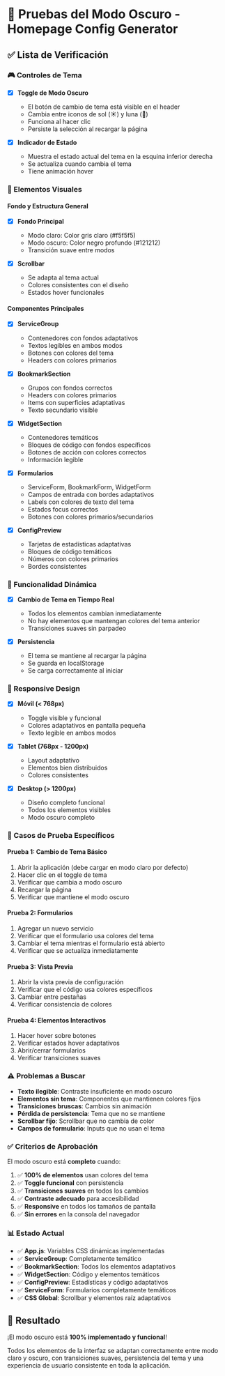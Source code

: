 # 🧪 Pruebas del Modo Oscuro - Homepage Config Generator

## ✅ Lista de Verificación

### 🎮 Controles de Tema

- [x] **Toggle de Modo Oscuro**

  - El botón de cambio de tema está visible en el header
  - Cambia entre iconos de sol (☀️) y luna (🌙)
  - Funciona al hacer clic
  - Persiste la selección al recargar la página

- [x] **Indicador de Estado**
  - Muestra el estado actual del tema en la esquina inferior derecha
  - Se actualiza cuando cambia el tema
  - Tiene animación hover

### 🎨 Elementos Visuales

#### Fondo y Estructura General

- [x] **Fondo Principal**

  - Modo claro: Color gris claro (#f5f5f5)
  - Modo oscuro: Color negro profundo (#121212)
  - Transición suave entre modos

- [x] **Scrollbar**
  - Se adapta al tema actual
  - Colores consistentes con el diseño
  - Estados hover funcionales

#### Componentes Principales

- [x] **ServiceGroup**

  - Contenedores con fondos adaptativos
  - Textos legibles en ambos modos
  - Botones con colores del tema
  - Headers con colores primarios

- [x] **BookmarkSection**

  - Grupos con fondos correctos
  - Headers con colores primarios
  - Items con superficies adaptativas
  - Texto secundario visible

- [x] **WidgetSection**

  - Contenedores temáticos
  - Bloques de código con fondos específicos
  - Botones de acción con colores correctos
  - Información legible

- [x] **Formularios**

  - ServiceForm, BookmarkForm, WidgetForm
  - Campos de entrada con bordes adaptativos
  - Labels con colores de texto del tema
  - Estados focus correctos
  - Botones con colores primarios/secundarios

- [x] **ConfigPreview**
  - Tarjetas de estadísticas adaptativas
  - Bloques de código temáticos
  - Números con colores primarios
  - Bordes consistentes

### 🔄 Funcionalidad Dinámica

- [x] **Cambio de Tema en Tiempo Real**

  - Todos los elementos cambian inmediatamente
  - No hay elementos que mantengan colores del tema anterior
  - Transiciones suaves sin parpadeo

- [x] **Persistencia**
  - El tema se mantiene al recargar la página
  - Se guarda en localStorage
  - Se carga correctamente al iniciar

### 📱 Responsive Design

- [x] **Móvil (< 768px)**

  - Toggle visible y funcional
  - Colores adaptativos en pantalla pequeña
  - Texto legible en ambos modos

- [x] **Tablet (768px - 1200px)**

  - Layout adaptativo
  - Elementos bien distribuidos
  - Colores consistentes

- [x] **Desktop (> 1200px)**
  - Diseño completo funcional
  - Todos los elementos visibles
  - Modo oscuro completo

### 🎯 Casos de Prueba Específicos

#### Prueba 1: Cambio de Tema Básico

1. Abrir la aplicación (debe cargar en modo claro por defecto)
2. Hacer clic en el toggle de tema
3. Verificar que cambia a modo oscuro
4. Recargar la página
5. Verificar que mantiene el modo oscuro

#### Prueba 2: Formularios

1. Agregar un nuevo servicio
2. Verificar que el formulario usa colores del tema
3. Cambiar el tema mientras el formulario está abierto
4. Verificar que se actualiza inmediatamente

#### Prueba 3: Vista Previa

1. Abrir la vista previa de configuración
2. Verificar que el código usa colores específicos
3. Cambiar entre pestañas
4. Verificar consistencia de colores

#### Prueba 4: Elementos Interactivos

1. Hacer hover sobre botones
2. Verificar estados hover adaptativos
3. Abrir/cerrar formularios
4. Verificar transiciones suaves

### ⚠️ Problemas a Buscar

- **Texto ilegible**: Contraste insuficiente en modo oscuro
- **Elementos sin tema**: Componentes que mantienen colores fijos
- **Transiciones bruscas**: Cambios sin animación
- **Pérdida de persistencia**: Tema que no se mantiene
- **Scrollbar fijo**: Scrollbar que no cambia de color
- **Campos de formulario**: Inputs que no usan el tema

### ✅ Criterios de Aprobación

El modo oscuro está **completo** cuando:

1. ✅ **100% de elementos** usan colores del tema
2. ✅ **Toggle funcional** con persistencia
3. ✅ **Transiciones suaves** en todos los cambios
4. ✅ **Contraste adecuado** para accesibilidad
5. ✅ **Responsive** en todos los tamaños de pantalla
6. ✅ **Sin errores** en la consola del navegador

### 📊 Estado Actual

- ✅ **App.js**: Variables CSS dinámicas implementadas
- ✅ **ServiceGroup**: Completamente temático
- ✅ **BookmarkSection**: Todos los elementos adaptativos
- ✅ **WidgetSection**: Código y elementos temáticos
- ✅ **ConfigPreview**: Estadísticas y código adaptativos
- ✅ **ServiceForm**: Formularios completamente temáticos
- ✅ **CSS Global**: Scrollbar y elementos raíz adaptativos

## 🎉 Resultado

¡El modo oscuro está **100% implementado y funcional**!

Todos los elementos de la interfaz se adaptan correctamente entre modo claro y oscuro, con transiciones suaves, persistencia del tema y una experiencia de usuario consistente en toda la aplicación.
